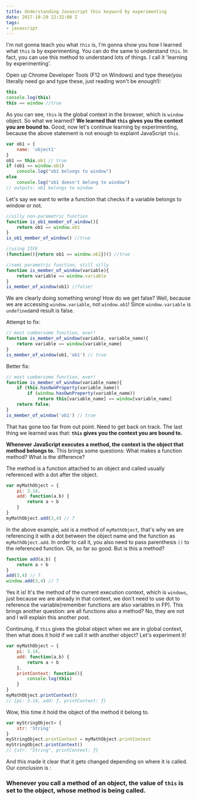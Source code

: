 ```yaml
---
title: Understanding Javascript this keyword by experimenting
date: 2017-10-29 22:32:00 Z
tags:
- javascript
---
```


I'm not gonna teach you what `this` is, I'm gonna show you how I learned what `this` is by experimenting. You can do the same to understand `this`. In fact, you can use this method to understand lots of things. I call it 'learning by experimenting'.

Open up Chrome Developer Tools (F12 on Windows) and type these(you literally need go and type these, just reading won't be enough!):
```javascript
this
console.log(this)
this == window //true
```
As you can see, `this` is the global context in the browser, which is `window` object.
So what we learned?
**We learned that `this` gives you the context you are bound to.** 
Good, now let's continue learning by experimenting, because the above statement is not enough to explaint JavaScript `this`.

```javascript
var ob1 = {
	name: 'object1'
}
ob1 == this.ob1 // true
if (ob1 == window.ob1)
	console.log("ob1 belongs to window")
else
	console.log("ob1 doesn't belong to window")
// outputs: ob1 belongs to window
```
Let's say we want to write a function that checks if a variable belongs to window or not.
```javascript
//silly non-parametric function
function is_ob1_member_of_window(){
	return ob1 == window.ob1
}
is_ob1_member_of_window() //true

//using IIFE
(function(){return ob1 == window.ob1})() //true

//semi parametric function, still silly
function is_member_of_window(variable){
	return variable == window.variable
}
is_member_of_window(ob1) //false!
```
We are clearly doing something wrong! How do we get false?
Well, because we are accessing `window.variable`, not `window.ob1`! 
Since `window.variable` is `undefined`and result is false.

Attempt to fix:
```javascript
// most cumbersome function, ever!
function is_member_of_window(variable, variable_name){
	return variable == window[variable_name]
}
is_member_of_window(ob1,'ob1') // true
```

Better fix:
```javascript
// most cumbersome function, ever!
function is_member_of_window(variable_name){
	if (this.hasOwnProperty(variable_name))
		if (window.hasOwnProperty(variable_name))
			return this[variable_name] == window[variable_name]
	return false;
}
is_member_of_window('ob1') // true
```
That has gone too far from out point. Need to get back on track. The last thing we learned was that: **`this` gives you the context you are bound to.** 

**Whenever JavaScript executes a method, the context is the object that method belongs to.**
This brings some questions: What makes a function method? What is the difference?

The method is a function attached to an object and called usually referenced with a dot after the object. 
```javascript
var myMathObject = {
	pi: 3.14,
	add: function(a,b) {
		return a + b
	}
}
myMathObject.add(3,4) // 7
```

In the above example, `add` is a method of `myMathObject`, that's why we are referencing it with a dot between the object name and the function as `myMathObject.add`.  In order to call it, you also need to pass parenthesis `()` to the referenced function. Ok, so far so good. But is this a method?

```javascript
function add(a,b) {
	return a + b
}
add(3,4) // 7
window.add(3,4) // 7
```
Yes it is! It's the method of the current execution context, which is `windows`, just because we are already in that context, we don't need to use dot to reference the variable(remember functions are also variables in FP). This brings another question: are all functions also a method? No, they are not and I will explain this another post.

Continuing, if `this`  gives the global object when we are in global context, then what does it hold if we call it with another object? Let's experiment it!

```javascript
var myMathObject = {
	pi: 3.14,
	add: function(a,b) {
		return a + b
	},
	printContext: function(){
		console.log(this)	
	}
}
myMathObject.printContext()
// {pi: 3.14, add: ƒ, printContext: ƒ}
```
Wow, this time it hold the object of the method it belong to. 
```javascript
var myStringObject= {
	str: 'String'
}
myStringObject.printContext = myMathObject.printContext
myStringObject.printContext()
// {str: "String", printContext: ƒ}
```
And this made it clear that it gets changed depending on where it is called.
Our conclusion is :
### Whenever you call a method of an object, the value of `this` is set to the object, whose method is being called.

